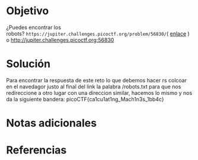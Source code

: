 # Objetivo
¿Puedes encontrar los robots? `https://jupiter.challenges.picoctf.org/problem/56830/`( [enlace](https://jupiter.challenges.picoctf.org/problem/56830/) ) o http://jupiter.challenges.picoctf.org:56830
# Solución 
Para encontrar la respuesta de este reto lo que debemos hacer rs colcoar en el navedagor justo al final del link la palabra /robots.txt para que nos redireccione a otro lugar con una direccion similar, hacemos lo mismo y nos da la siguiente bandera:
picoCTF{ca1cu1at1ng_Mach1n3s_1bb4c}

# Notas adicionales 

# Referencias

